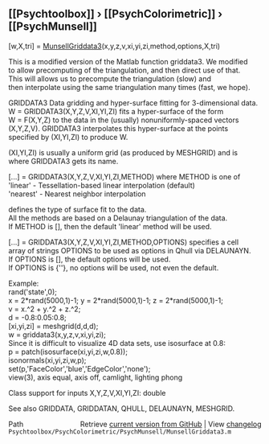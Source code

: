 ## [[Psychtoolbox]] &#8250; [[PsychColorimetric]] &#8250; [[PsychMunsell]]

 [w,X,tri] = [MunsellGriddata3](MunsellGriddata3)(x,y,z,v,xi,yi,zi,method,options,X,tri)  
  
 This is a modified version of the Matlab function griddata3.  We modified  
 to allow precomputing of the triangulation, and then direct use of that.  
 This will allows us to precompute the triangulation (slow) and  
 then interpolate using the same triangulation many times (fast, we hope).  
  
GRIDDATA3 Data gridding and hyper-surface fitting for 3-dimensional data.  
   W = GRIDDATA3(X,Y,Z,V,XI,YI,ZI) fits a hyper-surface of the form  
   W = F(X,Y,Z) to the data in the (usually) nonuniformly-spaced vectors  
   (X,Y,Z,V).  GRIDDATA3 interpolates this hyper-surface at the points  
   specified by (XI,YI,ZI) to produce W.  
  
   (XI,YI,ZI) is usually a uniform grid (as produced by MESHGRID) and is  
   where GRIDDATA3 gets its name.   
  
   [...] = GRIDDATA3(X,Y,Z,V,XI,YI,ZI,METHOD) where METHOD is one of  
       'linear'    - Tessellation-based linear interpolation (default)  
       'nearest'   - Nearest neighbor interpolation  
  
   defines the type of surface fit to the data.   
   All the methods are based on a Delaunay triangulation of the data.  
   If METHOD is [], then the default 'linear' method will be used.  
  
   [...] = GRIDDATA3(X,Y,Z,V,XI,YI,ZI,METHOD,OPTIONS) specifies a cell   
   array of strings OPTIONS to be used as options in Qhull via DELAUNAYN.  
   If OPTIONS is [], the default options will be used.  
   If OPTIONS is {''}, no options will be used, not even the default.  
  
   Example:  
      rand('state',0);  
      x = 2\*rand(5000,1)-1; y = 2\*rand(5000,1)-1; z = 2\*rand(5000,1)-1;  
      v = x.^2 + y.^2 + z.^2;  
      d = -0.8:0.05:0.8;  
      [xi,yi,zi] = meshgrid(d,d,d);  
      w = griddata3(x,y,z,v,xi,yi,zi);  
   Since it is difficult to visualize 4D data sets, use isosurface at 0.8:  
      p = patch(isosurface(xi,yi,zi,w,0.8));  
      isonormals(xi,yi,zi,w,p);  
      set(p,'FaceColor','blue','EdgeColor','none');  
      view(3), axis equal, axis off, camlight, lighting phong  
  
   Class support for inputs X,Y,Z,V,XI,YI,ZI: double  
  
   See also GRIDDATA, GRIDDATAN, QHULL, DELAUNAYN, MESHGRID.  




<div class="code_header" style="text-align:right;">
  <span style="float:left;">Path&nbsp;&nbsp;</span> <span class="counter">Retrieve <a href=
  "https://raw.github.com/Psychtoolbox-3/Psychtoolbox-3/beta/Psychtoolbox/PsychColorimetric/PsychMunsell/MunsellGriddata3.m">current version from GitHub</a> | View <a href=
  "https://github.com/Psychtoolbox-3/Psychtoolbox-3/commits/beta/Psychtoolbox/PsychColorimetric/PsychMunsell/MunsellGriddata3.m">changelog</a></span>
</div>
<div class="code">
  <code>Psychtoolbox/PsychColorimetric/PsychMunsell/MunsellGriddata3.m</code>
</div>

